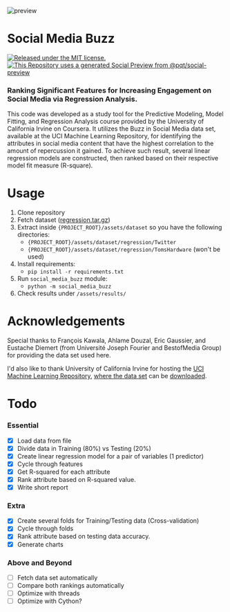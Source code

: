 ![preview](https://github.com/thiagorcdl/social_media_buzz/blob/master/assets/social_media_preview.png)

# Social Media Buzz
[![Released under the MIT license.](https://img.shields.io/badge/license-MIT-blue.svg)](https://github.com/thiagorcdl/social_media_buzz/blob/master/LICENSE) [![This Repository uses a generated Social Preview from @pqt/social-preview](https://img.shields.io/badge/%E2%9C%93-Social%20Preview-blue)](https://github.com/pqt/social-preview)

### Ranking Significant Features for Increasing Engagement on Social Media via Regression Analysis.

This code was developed as a study tool for the Predictive Modeling, Model Fitting, and Regression Analysis course provided by the University of California Irvine on Coursera.
It utilizes the Buzz in Social Media data set, available at the UCI Machine Learning Repository, for identifying the attributes in social media content that have the highest correlation to the amount of repercussion it gained. To achieve such result, several linear regression models are constructed, then ranked based on their respective model fit measure (R-square).

# Usage

1. Clone repository
1. Fetch dataset ([regression.tar.gz](https://archive.ics.uci.edu/ml/machine-learning-databases/00248/))
1. Extract inside `{PROJECT_ROOT}/assets/dataset` so you have the following directories:
    - `{PROJECT_ROOT}/assets/dataset/regression/Twitter`
    - `{PROJECT_ROOT}/assets/dataset/regression/TomsHardware` (won't be used)
1. Install requirements:
    - `pip install -r requirements.txt`
1. Run `social_media_buzz` module:
    - `python -m social_media_buzz`
1. Check results under `/assets/results/`


# Acknowledgements

Special thanks to François Kawala, Ahlame Douzal, Eric Gaussier, and Eustache Diemert (from Université Joseph Fourier and BestofMedia Group) for providing the data set used here.

I'd also like to thank University of California Irvine for hosting the [UCI Machine Learning Repository](https://archive.ics.uci.edu/ml/datasets.php), [where the data set](https://archive.ics.uci.edu/ml/datasets/Buzz+in+social+media+) can be [downloaded](https://archive.ics.uci.edu/ml/machine-learning-databases/00248/regression.tar.gz). 

# Todo

### Essential

- [x] Load data from file
- [x] Divide data in Training (80%) vs Testing (20%)
- [x] Create linear regression model for a pair of variables (1 predictor)
- [x] Cycle through features
- [x] Get R-squared for each attribute
- [x] Rank attribute based on R-squared value.
- [x] Write short report
 
### Extra

- [x] Create several folds for Training/Testing data (Cross-validation)
- [x] Cycle through folds
- [x] Rank attribute based on testing data accuracy.
- [x] Generate charts
 
### Above and Beyond
- [ ] Fetch data set automatically
- [ ] Compare both rankings automatically
- [ ] Optimize with threads
- [ ] Optimize with Cython?